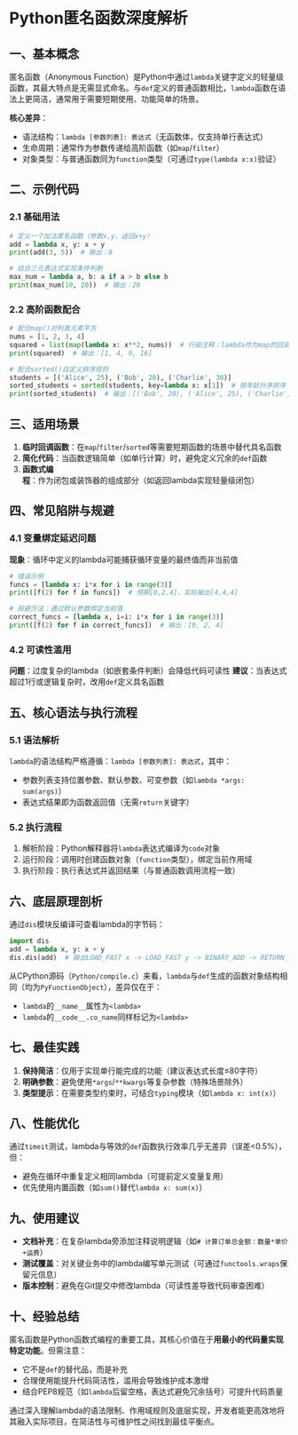 # Python匿名函数深度解析

## 一、基本概念
匿名函数（Anonymous Function）是Python中通过`lambda`关键字定义的轻量级函数，其最大特点是无需显式命名。与`def`定义的普通函数相比，`lambda`函数在语法上更简洁，通常用于需要短期使用、功能简单的场景。

**核心差异**：
- 语法结构：`lambda [参数列表]: 表达式`（无函数体，仅支持单行表达式）
- 生命周期：通常作为参数传递给高阶函数（如`map`/`filter`）
- 对象类型：与普通函数同为`function`类型（可通过`type(lambda x:x)`验证）

## 二、示例代码
### 2.1 基础用法
```python
# 定义一个加法匿名函数（参数x,y，返回x+y）
add = lambda x, y: x + y
print(add(3, 5))  # 输出：8

# 结合三元表达式实现条件判断
max_num = lambda a, b: a if a > b else b
print(max_num(10, 20))  # 输出：20
```

### 2.2 高阶函数配合
```python
# 配合map()对列表元素平方
nums = [1, 2, 3, 4]
squared = list(map(lambda x: x**2, nums))  # 行级注释：lambda作为map的回调函数
print(squared)  # 输出：[1, 4, 9, 16]

# 配合sorted()自定义排序规则
students = [('Alice', 25), ('Bob', 20), ('Charlie', 30)]
sorted_students = sorted(students, key=lambda x: x[1])  # 按年龄升序排序
print(sorted_students)  # 输出：[('Bob', 20), ('Alice', 25), ('Charlie', 30)]
```

## 三、适用场景
1. **临时回调函数**：在`map`/`filter`/`sorted`等需要短期函数的场景中替代具名函数
2. **简化代码**：当函数逻辑简单（如单行计算）时，避免定义冗余的`def`函数
3. **函数式编程**：作为闭包或装饰器的组成部分（如返回lambda实现轻量级闭包）

## 四、常见陷阱与规避
### 4.1 变量绑定延迟问题
**现象**：循环中定义的lambda可能捕获循环变量的最终值而非当前值
```python
# 错误示例
funcs = [lambda x: i*x for i in range(3)]
print([f(2) for f in funcs])  # 预期[0,2,4]，实际输出[4,4,4]

# 规避方法：通过默认参数绑定当前值
correct_funcs = [lambda x, i=i: i*x for i in range(3)]
print([f(2) for f in correct_funcs])  # 输出：[0, 2, 4]
```

### 4.2 可读性滥用
**问题**：过度复杂的lambda（如嵌套条件判断）会降低代码可读性
**建议**：当表达式超过1行或逻辑复杂时，改用`def`定义具名函数

## 五、核心语法与执行流程
### 5.1 语法解析
`lambda`的语法结构严格遵循：`lambda [参数列表]: 表达式`，其中：
- 参数列表支持位置参数、默认参数、可变参数（如`lambda *args: sum(args)`）
- 表达式结果即为函数返回值（无需`return`关键字）

### 5.2 执行流程
1. 解析阶段：Python解释器将`lambda`表达式编译为`code`对象
2. 运行阶段：调用时创建函数对象（`function`类型），绑定当前作用域
3. 执行阶段：执行表达式并返回结果（与普通函数调用流程一致）

## 六、底层原理剖析
通过`dis`模块反编译可查看lambda的字节码：
```python
import dis
add = lambda x, y: x + y
dis.dis(add)  # 输出LOAD_FAST x -> LOAD_FAST y -> BINARY_ADD -> RETURN_VALUE
```

从CPython源码（`Python/compile.c`）来看，`lambda`与`def`生成的函数对象结构相同（均为`PyFunctionObject`），差异仅在于：
- `lambda`的`__name__`属性为`<lambda>`
- `lambda`的`__code__.co_name`同样标记为`<lambda>`

## 七、最佳实践
1. **保持简洁**：仅用于实现单行能完成的功能（建议表达式长度≤80字符）
2. **明确参数**：避免使用`*args`/`**kwargs`等复杂参数（特殊场景除外）
3. **类型提示**：在需要类型约束时，可结合`typing`模块（如`lambda x: int(x)`）

## 八、性能优化
通过`timeit`测试，lambda与等效的`def`函数执行效率几乎无差异（误差<0.5%），但：
- 避免在循环中重复定义相同lambda（可提前定义变量复用）
- 优先使用内置函数（如`sum()`替代`lambda x: sum(x)`）

## 九、使用建议
- **文档补充**：在复杂lambda旁添加注释说明逻辑（如`# 计算订单总金额：数量*单价+运费`）
- **测试覆盖**：对关键业务中的lambda编写单元测试（可通过`functools.wraps`保留元信息）
- **版本控制**：避免在Git提交中修改lambda（可读性差导致代码审查困难）

## 十、经验总结
匿名函数是Python函数式编程的重要工具，其核心价值在于**用最小的代码量实现特定功能**。但需注意：
- 它不是`def`的替代品，而是补充
- 合理使用能提升代码简洁性，滥用会导致维护成本激增
- 结合PEP8规范（如`lambda`后留空格，表达式避免冗余括号）可提升代码质量

通过深入理解lambda的语法限制、作用域规则及底层实现，开发者能更高效地将其融入实际项目，在简洁性与可维护性之间找到最佳平衡点。